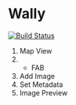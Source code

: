 # Wally
[![Build Status](https://travis-ci.com/Meravici/Wally.svg?token=VX58yhofPXyyM1x3VDHR&branch=develop)](https://travis-ci.com/Meravici/Wally)
1. Map View
2. + FAB
3. Add Image
4. Set Metadata
5. Image Preview
